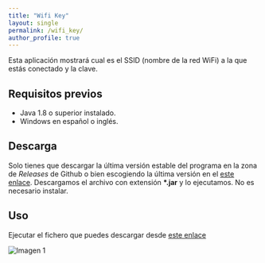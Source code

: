 ```yaml
---
title: "Wifi Key"
layout: single
permalink: /wifi_key/
author_profile: true
---
```

Esta aplicación mostrará cual es el SSID (nombre de la red WiFi) a la que estás conectado y la clave.

## Requisitos previos
- Java 1.8 o superior instalado.
- Windows en español o inglés.

## Descarga
Solo tienes que descargar la última versión estable del programa en la zona de *Releases* de Github o bien escogiendo la última versión en el [este enlace](https://github.com/pmkirsten/wifi-key/releases/latest). 
Descargamos el archivo con extensión **\*.jar** y lo ejecutamos. No es necesario instalar.

## Uso
Ejecutar el fichero que puedes descargar desde [este enlace](https://github.com/pmkirsten/wifi-key/releases/latest/)

![Imagen 1](https://i.imgur.com/CF69kia.png)